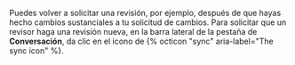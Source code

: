 Puedes volver a solicitar una revisión, por ejemplo, después de que hayas hecho cambios sustanciales a tu solicitud de cambios. Para solicitar que un revisor haga una revisión nueva, en la barra lateral de la pestaña de **Conversación**, da clic en el icono de {% octicon "sync" aria-label="The sync icon" %}.
